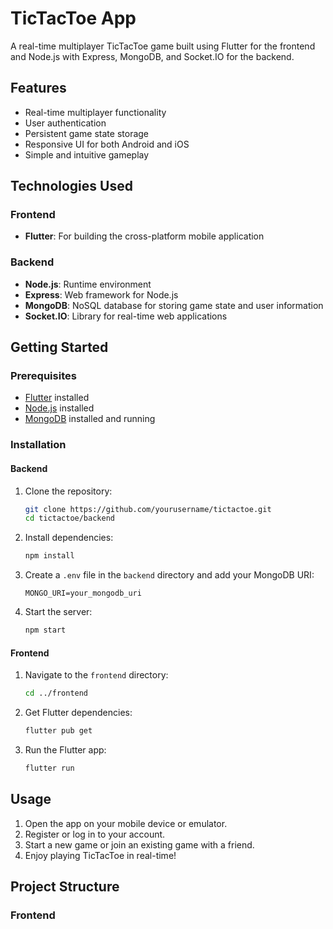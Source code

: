 # TicTacToe App

A real-time multiplayer TicTacToe game built using Flutter for the frontend and Node.js with Express, MongoDB, and Socket.IO for the backend.

## Features

- Real-time multiplayer functionality
- User authentication
- Persistent game state storage
- Responsive UI for both Android and iOS
- Simple and intuitive gameplay

## Technologies Used

### Frontend

- **Flutter**: For building the cross-platform mobile application

### Backend

- **Node.js**: Runtime environment
- **Express**: Web framework for Node.js
- **MongoDB**: NoSQL database for storing game state and user information
- **Socket.IO**: Library for real-time web applications

## Getting Started

### Prerequisites

- [Flutter](https://flutter.dev/docs/get-started/install) installed
- [Node.js](https://nodejs.org/en/download/) installed
- [MongoDB](https://docs.mongodb.com/manual/installation/) installed and running

### Installation

#### Backend

1. Clone the repository:

    ```sh
    git clone https://github.com/yourusername/tictactoe.git
    cd tictactoe/backend
    ```

2. Install dependencies:

    ```sh
    npm install
    ```

3. Create a `.env` file in the `backend` directory and add your MongoDB URI:

    ```env
    MONGO_URI=your_mongodb_uri
    ```

4. Start the server:

    ```sh
    npm start
    ```

#### Frontend

1. Navigate to the `frontend` directory:

    ```sh
    cd ../frontend
    ```

2. Get Flutter dependencies:

    ```sh
    flutter pub get
    ```

3. Run the Flutter app:

    ```sh
    flutter run
    ```

## Usage

1. Open the app on your mobile device or emulator.
2. Register or log in to your account.
3. Start a new game or join an existing game with a friend.
4. Enjoy playing TicTacToe in real-time!

## Project Structure

### Frontend

